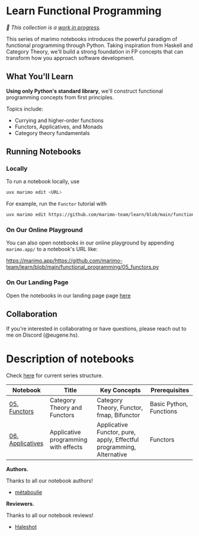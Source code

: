# Learn Functional Programming

_🚧 This collection is a [work in progress](https://github.com/marimo-team/learn/issues/51)._

This series of marimo notebooks introduces the powerful paradigm of functional
programming through Python. Taking inspiration from Haskell and Category
Theory, we'll build a strong foundation in FP concepts that can transform how
you approach software development.

## What You'll Learn

**Using only Python's standard library**, we'll construct functional
programming concepts from first principles.

Topics include:

+ Currying and higher-order functions
+ Functors, Applicatives, and Monads
+ Category theory fundamentals

## Running Notebooks

### Locally

To run a notebook locally, use

```bash 
uvx marimo edit <URL> 
```

For example, run the `Functor` tutorial with

```bash 
uvx marimo edit https://github.com/marimo-team/learn/blob/main/functional_programming/05_functors.py
```

### On Our Online Playground

You can also open notebooks in our online playground by appending `marimo.app/` to a notebook's URL like:

https://marimo.app/https://github.com/marimo-team/learn/blob/main/functional_programming/05_functors.py

### On Our Landing Page

Open the notebooks in our landing page page [here](https://marimo-team.github.io/learn/functional_programming/05_functors.html)

## Collaboration

If you're interested in collaborating or have questions, please reach out to me
on Discord (@eugene.hs).

# Description of notebooks

Check [here](https://github.com/marimo-team/learn/issues/51) for current series
structure. 

| Notebook | Title | Key Concepts | Prerequisites |
|----------|-------|--------------|---------------| 
| [05. Functors](https://github.com/marimo-team/learn/blob/main/functional_programming/05_functors.py) | Category Theory and Functors | Category Theory, Functor, fmap, Bifunctor | Basic Python, Functions | 
| [06. Applicatives](https://github.com/marimo-team/learn/blob/main/functional_programming/06_applicatives.py) | Applicative programming with effects | Applicative Functor, pure, apply, Effectful programming, Alternative | Functors |

**Authors.**

Thanks to all our notebook authors!

- [métaboulie](https://github.com/metaboulie)

**Reviewers.**

Thanks to all our notebook reviews!

- [Haleshot](https://github.com/Haleshot)
